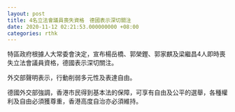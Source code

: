 ```yaml
---
layout: post
title: 4名立法會議員喪失資格　德國表示深切關注
date: 2020-11-12 02:21:53.000000000 +08:00
categories: rthk
---
```


特區政府根據人大常委會決定，宣布楊岳橋、郭榮鏗、郭家麒及梁繼昌4人即時喪失立法會議員資格，德國表示深切關注。

外交部聲明表示，行動削弱多元性及表達自由。

德國外交部強調，香港市民得到基本法的保障，可享有自由及公平的選舉，各種權利及自由必須獲尊重，香港高度自治亦必須維持。
